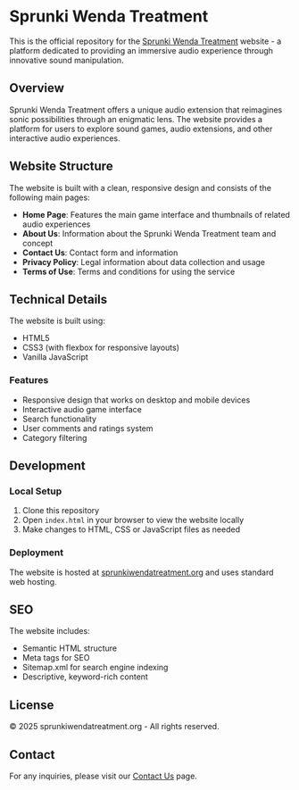 # Sprunki Wenda Treatment

This is the official repository for the [Sprunki Wenda Treatment](https://sprunkiwendatreatment.org) website - a platform dedicated to providing an immersive audio experience through innovative sound manipulation.

## Overview

Sprunki Wenda Treatment offers a unique audio extension that reimagines sonic possibilities through an enigmatic lens. The website provides a platform for users to explore sound games, audio extensions, and other interactive audio experiences.

## Website Structure

The website is built with a clean, responsive design and consists of the following main pages:

- **Home Page**: Features the main game interface and thumbnails of related audio experiences
- **About Us**: Information about the Sprunki Wenda Treatment team and concept
- **Contact Us**: Contact form and information
- **Privacy Policy**: Legal information about data collection and usage
- **Terms of Use**: Terms and conditions for using the service

## Technical Details

The website is built using:

- HTML5
- CSS3 (with flexbox for responsive layouts)
- Vanilla JavaScript

### Features

- Responsive design that works on desktop and mobile devices
- Interactive audio game interface
- Search functionality
- User comments and ratings system
- Category filtering

## Development

### Local Setup

1. Clone this repository
2. Open `index.html` in your browser to view the website locally
3. Make changes to HTML, CSS or JavaScript files as needed

### Deployment

The website is hosted at [sprunkiwendatreatment.org](https://sprunkiwendatreatment.org) and uses standard web hosting.

## SEO

The website includes:

- Semantic HTML structure
- Meta tags for SEO
- Sitemap.xml for search engine indexing
- Descriptive, keyword-rich content

## License

© 2025 sprunkiwendatreatment.org - All rights reserved.

## Contact

For any inquiries, please visit our [Contact Us](https://sprunkiwendatreatment.org/contact-us.html) page. 
